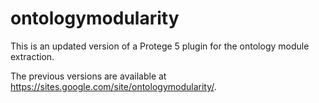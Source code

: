 # ontologymodularity

This is an updated version of a Protege 5 plugin for the ontology module extraction.

The previous versions are available at https://sites.google.com/site/ontologymodularity/.


